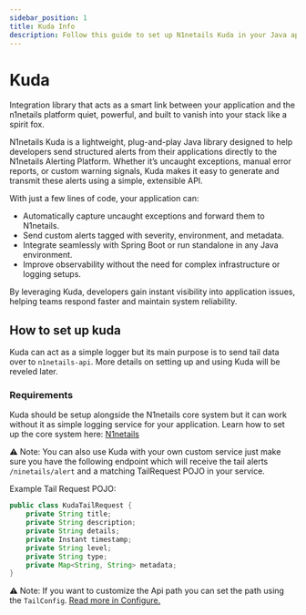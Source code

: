 ```yaml
---
sidebar_position: 1
title: Kuda Info
description: Follow this guide to set up N1netails Kuda in your Java application.
---
```


# Kuda
Integration library that acts as a smart link between your application and the n1netails platform quiet, powerful, and built to vanish into your stack like a spirit fox.

N1netails Kuda is a lightweight, plug-and-play Java library designed to help developers send structured alerts from their applications directly to the N1netails Alerting Platform. Whether it’s uncaught exceptions, manual error reports, or custom warning signals, Kuda makes it easy to generate and transmit these alerts using a simple, extensible API.

With just a few lines of code, your application can:
- Automatically capture uncaught exceptions and forward them to N1netails.
- Send custom alerts tagged with severity, environment, and metadata.
- Integrate seamlessly with Spring Boot or run standalone in any Java environment.
- Improve observability without the need for complex infrastructure or logging setups.

By leveraging Kuda, developers gain instant visibility into application issues, helping teams respond faster and maintain system reliability.

## How to set up kuda
Kuda can act as a simple logger but its main purpose is to send tail data over to `n1netails-api`. More details on setting 
up and using Kuda will be reveled later.

### Requirements
Kuda should be setup alongside the N1netails core system but it can work without it as simple logging service for your application.
Learn how to set up the core system here: [N1netails](https://github.com/n1netails/n1netails)

⚠️ Note: You can also use Kuda with your own custom service just make sure you have the following endpoint which will receive the tail alerts `/ninetails/alert` and a matching TailRequest POJO in your service.

Example Tail Request POJO:
```java
public class KudaTailRequest {
    private String title;
    private String description;
    private String details;
    private Instant timestamp;
    private String level;
    private String type;
    private Map<String, String> metadata;
}
```

⚠️ Note: If you want to customize the Api path you can set the path using the `TailConfig`. [Read more in Configure.](./install-and-configure.md#tailconfig)
